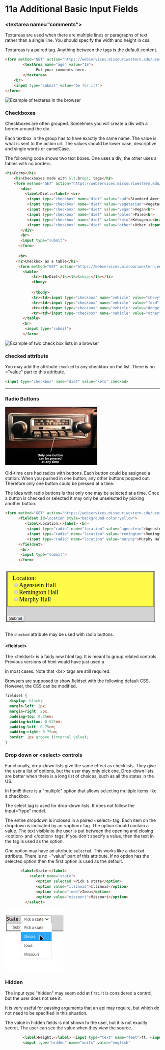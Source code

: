 # 11a Additional Basic Input Fields


### &lt;textarea name="comments"> 

Textareas are used when there are multiple lines or paragraphs of text rather than a single line.  You should specify the width and height in css.

Textareas is a paired tag.  Anything between the tags is the default content.

```html
<form method="GET" action="https://webservices.missouriwestern.edu/users/noynaert/act102/api/generic.php">
        <textArea name="age" value="18">
              Put your comments here. 
        </textArea>
    <br>
    <input type="submit" value="Go for it!">
</form>
```

![Example of textarea in the browser](exampleCode/images/02TextArea.png)

### Checkboxes

Checkboxes are often grouped.  Sometimes you will create a div with a border around the div.  

Each textbox in the group has to have exactly the same name.  The value is what is sent to the action url.  The values should be lower case, descriptive and single words or camelCase.

The following code shows two text boxes.  One uses a div, the other uses a tables with no borders.

```html
<h1>Forms</h1>
    <h2>Checkboxes made with &lt;br&gt; tags</h2>
    <form method="GET" action="https://webservices.missouriwestern.edu/users/noynaert/act102/api/generic.php">
       <div>   
         <label>Diet:</label> <br>
          <input type="checkbox" name="diet" value="sad">Standard American Diet<br>
          <input type="checkbox" name="diet" value="vegetarian">Vegetarian<br>
          <input type="checkbox" name="diet" value="vegan">Vegan<br>
          <input type="checkbox" name="diet" value="paleo">Paleo<br>
          <input type="checkbox" name="diet" value="keto">Ketogenic<br>
          <input type="checkbox" name="diet" value="other">Other <input type="text" name="otherDiet">  
       </div>
       <br>
       <input type="submit">
      </form>

      <hr>
     <h2>Checkbox as a table</h2>
      <form method="GET" action="https://webservices.missouriwestern.edu/users/noynaert/act102/api/generic.php">
        <table>
            <tr><th>Diet</th><th>&nbsp;</th></tr>
            <tbody>
  
            </tbody>
            <tr><td><input type="checkbox" name="vehicle" value="chevy"></td><td>Chevrolet</td></tr>
            <tr><td><input type="checkbox" name="vehicle" value="ford" checked></td><td>Ford</td></tr>
            <tr><td><input type="checkbox" name="vehicle" value="dodge"></td><td>Dodge</td></tr>
            <tr><td><input type="checkbox" name="vehicle" value="other"></td><td>Other: <input type="text" name="otherVehicle"></td></tr>
        </table>
        <br>
         <input type="submit">
        </form>
```

![Example of two check box lists in a browser](exampleCode/images/03Checkboxes.png)

### checked attribute

You may add the attribute ```checked``` to any checkbox on the list.  There is no ="value" part to this attribute.

```html
<input type="checkbox" name="diet" value="keto" checked>
```

---
### Radio Buttons 

![Car Radio with buttons](images/car-radio-buttons-300x190.jpg)

Old-time cars had radios with buttons.  Each button could be assigned a station.  When you pushed in one button, any other buttons popped out. Therefore only one button could be pressed at a time.

The idea with radio buttons is that only one may be selected at a time.  Once a button is checked or selected it may only be unselected by picking another button.

```html
<form method="GET" action="https://webservices.missouriwestern.edu/users/noynaert/act102/api/generic.php">
      <fieldset id=location style="background-color:yellow">
         <label>Location:</label> <br>
          <input type="radio" name="location" value="agenstein">Agenstein Hall<br>
          <input type="radio" name="location" value="remington">Remington Hall<br>
          <input type="radio" name="location" value="murphy">Murphy Hall<br>
      </fieldset>
       <br>
       <input type="submit">
      </form>
```
![Radio Buttons on a form](images/radio.png)

The ```checked``` attribute may be used with radio buttons.

#### &lt;fieldset>

The &lt;fieldset> is a fairly new html tag.  It is meant to group related controls.  Previous versions of html would have just used a <div> in most cases.  Note that &lt;br> tags are still required.

Browsers are supposed to show fieldset with the following default CSS.  However, the CSS can be modified.

```css
fieldset {
  display: block;
  margin-left: 2px;
  margin-right: 2px;
  padding-top: 0.35em;
  padding-bottom: 0.625em;
  padding-left: 0.75em;
  padding-right: 0.75em;
  border: 2px groove (internal value);
}
```

### Drop down or &lt;select> controls

Functionally, drop-down lists give the same effect as checklists.  They give the user a list of options, but the user may only pick one.  Drop-down lists are better when there is a long list of choices, such as all the states in the US.

In html5 there is a "multiple" option that allows selecting multiple items like a checkbox.

The select tag is used for drop-down lists.  It does not follow the input="type" model.

The entire dropdown is inclosed in a paired &lt;select> tag.  Each item on the dropdown is indicated by an &lt;option> tag.  The option should contain a value.  The text visible to the user is put between the opening and closing &lt;option> and &lt;/option> tags.  If you don't specify a value, then the text in the tag is used as the option.

One option may have an attribute ```selected```. This works like a ```checked``` attribute.  There is no ="value" part of this attribute.  If no option has the selected option then the first option is used as the default.

```html
       <label>State:</label> 
           <select name="state">
              <option selected >Pick a state</option>
              <option value="illinois">Illinois</option>
              <option value="iowa">Iowa</option>
              <option value="missouri">Missouri</option>
         </select>
```

![Drop Down Example](images/dropdown.png)

### Hidden

The input type "hidden" may seem odd at first.  It is considered a control, but the user does not see it.

It is very useful for passing arguments that an api may require, but which do not need to be specified in this situation.

The value in hidden fields is not shown to the user, but it is not exactly secret.  The user can see the value when they view the source.

```html
        <label>Height:</label> <input type="text" name="feet">ft. <input type="text" name="inches">in.
        <input type="hidden" name="units" value="english"
```
